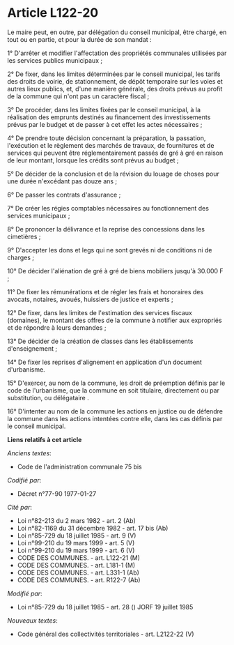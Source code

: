 # Article L122-20

Le maire peut, en outre, par délégation du conseil municipal, être chargé, en tout ou en partie, et pour la durée de son
mandat :

1° D'arrêter et modifier l'affectation des propriétés communales utilisées par les services publics municipaux ;

2° De fixer, dans les limites déterminées par le conseil municipal, les tarifs des droits de voirie, de stationnement, de
dépôt temporaire sur les voies et autres lieux publics, et, d'une manière générale, des droits prévus au profit de la commune
qui n'ont pas un caractère fiscal ;

3° De procéder, dans les limites fixées par le conseil municipal, à la réalisation des emprunts destinés au financement des
investissements prévus par le budget et de passer à cet effet les actes nécessaires ;

4° De prendre toute décision concernant la préparation, la passation, l'exécution et le règlement des marchés de travaux, de
fournitures et de services qui peuvent être réglementairement passés de gré à gré en raison de leur montant, lorsque les
crédits sont prévus au budget ;

5° De décider de la conclusion et de la révision du louage de choses pour une durée n'excédant pas douze ans ;

6° De passer les contrats d'assurance ;

7° De créer les régies comptables nécessaires au fonctionnement des services municipaux ;

8° De prononcer la délivrance et la reprise des concessions dans les cimetières ;

9° D'accepter les dons et legs qui ne sont grevés ni de conditions ni de charges ;

10° De décider l'aliénation de gré à gré de biens mobiliers jusqu'à 30.000 F ;

11° De fixer les rémunérations et de régler les frais et honoraires des avocats, notaires, avoués, huissiers de justice et
experts ;

12° De fixer, dans les limites de l'estimation des services fiscaux (domaines), le montant des offres de la commune à
notifier aux expropriés et de répondre à leurs demandes ;

13° De décider de la création de classes dans les établissements d'enseignement ;

14° De fixer les reprises d'alignement en application d'un document d'urbanisme.

15° D'exercer, au nom de la commune, les droit de préemption définis par le code de l'urbanisme, que la commune en soit
titulaire, directement  ou par substitution, ou délégataire .

16° D'intenter au nom de la commune les actions en justice ou de défendre  la commune dans les actions intentées contre elle,
dans les cas définis par le conseil municipal.

**Liens relatifs à cet article**

_Anciens textes_:

  - Code de l'administration communale 75 bis

_Codifié par_:

  - Décret n°77-90 1977-01-27

_Cité par_:

  - Loi n°82-213 du 2 mars 1982 - art. 2 (Ab)
  - Loi n°82-1169 du 31 décembre 1982 - art. 17 bis (Ab)
  - Loi n°85-729 du 18 juillet 1985 - art. 9 (V)
  - Loi n°99-210 du 19 mars 1999 - art. 5 (V)
  - Loi n°99-210 du 19 mars 1999 - art. 6 (V)
  - CODE DES COMMUNES. - art. L122-21 (M)
  - CODE DES COMMUNES. - art. L181-1 (M)
  - CODE DES COMMUNES. - art. L331-1 (Ab)
  - CODE DES COMMUNES. - art. R122-7 (Ab)

_Modifié par_:

  - Loi n°85-729 du 18 juillet 1985 - art. 28 () JORF 19 juillet 1985

_Nouveaux textes_:

  - Code général des collectivités territoriales - art. L2122-22 (V)
